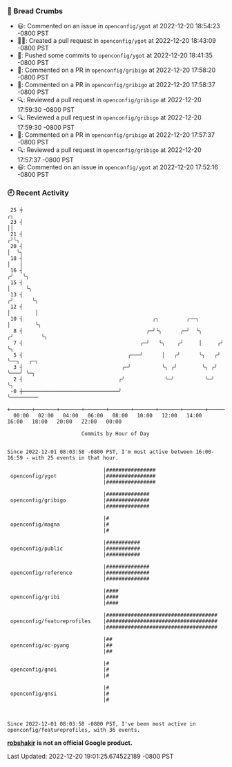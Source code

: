 ### 🍞 Bread Crumbs

 * 😃: Commented on an issue in `openconfig/ygot` at 2022-12-20 18:54:23 -0800 PST
 * ✍🏼: Created a pull request in `openconfig/ygot` at 2022-12-20 18:43:09 -0800 PST
 * 🚢: Pushed some commits to `openconfig/ygot` at 2022-12-20 18:41:35 -0800 PST
 * 💬: Commented on a PR in  `openconfig/gribigo` at 2022-12-20 17:58:20 -0800 PST
 * 💬: Commented on a PR in  `openconfig/gribigo` at 2022-12-20 17:58:37 -0800 PST
 * 🔍: Reviewed a pull request in  `openconfig/gribigo` at 2022-12-20 17:59:30 -0800 PST
 * 🔍: Reviewed a pull request in  `openconfig/gribigo` at 2022-12-20 17:59:30 -0800 PST
 * 💬: Commented on a PR in  `openconfig/gribigo` at 2022-12-20 17:57:37 -0800 PST
 * 🔍: Reviewed a pull request in  `openconfig/gribigo` at 2022-12-20 17:57:37 -0800 PST
 * 😃: Commented on an issue in `openconfig/ygot` at 2022-12-20 17:52:16 -0800 PST

### 🕘 Recent Activity
```
 25 ┼                                                                    ╭╮
 23 ┤                                                                    ││
 21 ┤                                                                   ╭╯╰╮
 20 ┤                                                                   │  ╰╮
 18 ┤                                                                   │   │
 16 ┤                                                                  ╭╯   ╰╮
 15 ┤                                                                  │     ╰╮
 13 ┤                                                                 ╭╯      ╰╮
 12 ┤                                                                 │        │
 10 ┤                                          ╭╮         ╭──╮        │        ╰╮
  8 ┤                                        ╭─╯╰╮      ╭─╯  ╰╮      ╭╯         ╰╮
  7 ┤                                      ╭─╯   ╰╮    ╭╯     │     ╭╯           ╰╮
  5 ┤                                  ╭───╯      │   ╭╯      ╰╮   ╭╯             ╰──╮   ╭─╮
  3 ┤                                ╭─╯          ╰╮ ╭╯        ╰╮ ╭╯                 ╰───╯ ╰─╮
  2 ┤                               ╭╯             ╰─╯          ╰─╯                          ╰╮
 -0 ┼───────────────────────────────╯                                                         ╰─────────
    +───────+───────+───────+───────+───────+───────+───────+───────+───────+───────+───────+───────+────
  00:00   02:00   04:00   06:00   08:00   10:00   12:00   14:00   16:00   18:00   20:00   22:00   00:00   

						Commits by Hour of Day


Since 2022-12-01 08:03:58 -0800 PST, I'm most active between 16:00-16:59 - with 25 events in that hour.

```



```
                               |################
 openconfig/ygot               |################
                               |################

                               |##############
 openconfig/gribigo            |##############
                               |##############

                               |#
 openconfig/magna              |#
                               |#

                               |###########
 openconfig/public             |###########
                               |###########

                               |##############
 openconfig/reference          |##############
                               |##############

                               |####
 openconfig/gribi              |####
                               |####

                               |####################################
 openconfig/featureprofiles    |####################################
                               |####################################

                               |##
 openconfig/oc-pyang           |##
                               |##

                               |#
 openconfig/gnoi               |#
                               |#

                               |#
 openconfig/gnsi               |#
                               |#



Since 2022-12-01 08:03:58 -0800 PST, I've been most active in openconfig/featureprofiles, with 36 events.

```
**[robshakir](mailto:robjs@google.com) is not an official Google product.**  


Last Updated: 2022-12-20 19:01:25.674522189 -0800 PST
